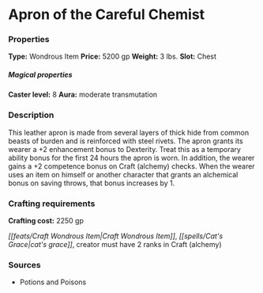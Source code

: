 ﻿---
Title: "Apron of the Careful Chemist"
Type: "Wondrous Item"
Price: "5200 gp"
Weight: "3 lbs."
Slot: "Chest"
Caster level: "8"
Aura: "moderate transmutation"
Description: |
  "This leather apron is made from several layers of thick hide from common beasts of burden and is reinforced with steel rivets. The apron grants its wearer a +2 enhancement bonus to Dexterity. Treat this as a temporary ability bonus for the first 24 hours the apron is worn. In addition, the wearer gains a +2 competence bonus on Craft (alchemy) checks. When the wearer uses an item on himself or another character that grants an alchemical bonus on saving throws, that bonus increases by 1."
Crafting cost: "2250 gp"
Sources: "['Potions and Poisons']"
---

# Apron of the Careful Chemist

### Properties

**Type:** Wondrous Item **Price:** 5200 gp **Weight:** 3 lbs. **Slot:** Chest

##### Magical properties

**Caster level:** 8 **Aura:** moderate transmutation

### Description

This leather apron is made from several layers of thick hide from common beasts of burden and is reinforced with steel rivets. The apron grants its wearer a +2 enhancement bonus to Dexterity. Treat this as a temporary ability bonus for the first 24 hours the apron is worn. In addition, the wearer gains a +2 competence bonus on Craft (alchemy) checks. When the wearer uses an item on himself or another character that grants an alchemical bonus on saving throws, that bonus increases by 1.

### Crafting requirements

**Crafting cost:** 2250 gp

_[[feats/Craft Wondrous Item|Craft Wondrous Item]]_, _[[spells/Cat's Grace|cat's grace]]_, creator must have 2 ranks in Craft (alchemy)

### Sources

* Potions and Poisons